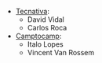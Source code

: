 - [Tecnativa](https://www.tecnativa.com):
  - David Vidal
  - Carlos Roca
- [Camptocamp](https://www.camptocamp.com):
  - Italo Lopes
  - Vincent Van Rossem
